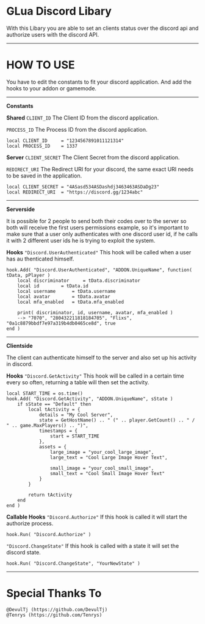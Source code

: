 
# GLua Discord Libary

With this Libary you are able to set an clients status over the discord api and authorize users with the discord API.

***

# HOW TO USE

You have to edit the constants to fit your discord application. And add the hooks to your addon or gamemode.

***

**Constants**

**Shared**
`CLIENT_ID`
The Client ID from the discord application.

`PROCESS_ID`
The Process ID from the discord application.

    local CLIENT_ID 	= "1234567891011121314"
    local PROCESS_ID 	= 1337

**Server**
`CLIENT_SECRET`
The Client Secret from the discord application.

`REDIRECT_URI`
The Redirect URI for your discord, the same exact URI needs to be saved in the application.

    local CLIENT_SECRET = "4ASasd534ASDashdj3463463ASDaDg23"
    local REDIRECT_URI  = "https://discord.gg/1234abc"

***

**Serverside**

It is possible for 2 people to send both their codes over to the server so both will receive the first users permissions example, so it's important to make sure that a user only authenticates with one discord user id, if he calls it with 2 different user ids he is trying to exploit the system.

**Hooks**
`"Discord.UserAuthenticated"`
This hook will be called when a user has au
thenticated himself.

    hook.Add( "Discord.UserAuthenticated", "ADDON.UniqueName", function( tData, pPlayer )
		local discriminator 	= tData.discriminator
		local id 		= tData.id
		local username 		= tData.username
		local avatar 		= tData.avatar
		local mfa_enabled 	= tData.mfa_enabled

		print( discriminator, id, username, avatar, mfa_enabled )
		--> "7070", "280432211818184705", "Flixs", "0a1c8879bbdf7e97a319b4db0465ce8d", true
    end )

***

**Clientside**

The client can authenticate himself to the server and also set up his activity in discord.

**Hooks**
`"Discord.GetActivity"`
This hook will be called in a certain time every so often, returning a table will then set the activity.

	local START_TIME = os.time()
    hook.Add( "Discord.GetActivity", "ADDON.UniqueName", sState )
        if sState == "Default" then
			local tActivity = {
				details = "My Cool Server",
				state = GetHostName() .. " (" .. player.GetCount() .. " / " .. game.MaxPlayers() .. ")",
				timestamps = {
					start = START_TIME
				},
				assets = {
					large_image = "your_cool_large_image",
					large_text = "Cool Large Image Hover Text",

					small_image = "your_cool_small_image",
					small_text = "Cool Small Image Hover Text"
				}
			}

			return tActivity
        end
    end )

**Callable Hooks**
`"Discord.Authorize"`
If this hook is called it will start the authorize process.

    hook.Run( "Discord.Authorize" )

`"Discord.ChangeState"`
If this hook is called with a state it will set the discord state.

    hook.Run( "Discord.ChangeState", "YourNewState" )

***

# Special Thanks To
    @DevulTj (https://github.com/DevulTj)
    @Tenrys (https://github.com/Tenrys)
